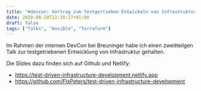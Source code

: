 ```yaml
---
title: "#devcon: Vortrag zum testgertieben Entwickeln von Infrastruktur"
date: 2020-08-20T22:10:27+01:00
draft: false
tags: ["Talks", "Ansible", "Terraform"]
---
```


Im Rahmen der internen DevCon bei Breuninger habe ich einen zweitteilgen Talk zur testgetriebenen Entwicklung von Infrastruktur gehalten.

Die Slides dazu finden sich auf Github und Netlify:

- https://test-driven-infrastructure-development.netlify.app
- https://github.com/FlxPeters/test-driven-infrastructure-development
